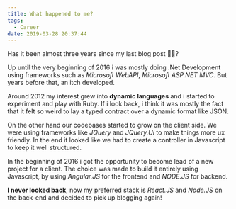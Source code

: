 ```yaml
---
title: What happened to me?
tags:
  - Career
date: 2019-03-28 20:37:44
---
```


Has it been almost three years since my last blog post 🤦‍♂️?

Up until the very beginning of 2016 i was mostly doing .Net Development using frameworks such as _Microsoft WebAPI_, _Microsoft ASP.NET MVC_. But years before that, an itch developed.

Around 2012 my interest grew into **dynamic languages** and i started to experiment and play with Ruby. If i look back, i think it was mostly the fact that it felt so weird to lay a typed contract over a dynamic format like JSON.

On the other hand our codebases started to grow on the client side. We were using frameworks like _JQuery_ and _JQuery.Ui_ to make things more ux friendly. In the end it looked like we had to create a controller in Javascript to keep it well structured.

In the beginning of 2016 i got the opportunity to become lead of a new project for a client. The choice was made to build it entirely using Javascript, by using _Angular.JS_ for the frontend and _NODE.JS_ for backend.

**I never looked back**, now my preferred stack is _React.JS_ and _Node.JS_ on the back-end and decided to pick up blogging again!
